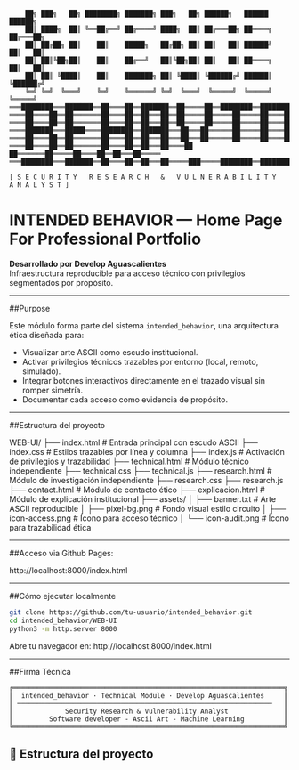    ```
       ██╗ ███╗   ██╗ ████████╗ ███████╗ ███╗   ██╗ ██████╗   ██████   ██████╗   
       ██║ ████╗  ██║ ╚══██╔══╝ ██╔════╝ ████╗  ██║ ██╔═══██╗ ██════╗  ██╔═══██╗       
       ██║ ██╔██╗ ██║    ██║    █████╗   ██╔██╗ ██║ ██║   ██║ ██████╝  ██║   ██║  
       ██║ ██║╚██╗██║    ██║    ██╔══╝   ██║╚██╗██║ ██║   ██║ ██════╗  ██║   ██║  
       ██║ ██║ ╚████║    ██║    ███████╗ ██║ ╚████║ ╚██████╔╝ ██████║  ╚██████╔╝   
       ╚═╝ ╚═╝  ╚═══╝    ╚═╝    ╚══════╝ ╚═╝  ╚═══╝  ╚═════╝  ╚═════╝   ╚═════╝ 
═══████████═══███████══██════██══███████══██═════██══████████══████████══████████════
════██════██══██═══════██════██══██═══██══██═════██═════██═════██════██══██═════██═══ 
════██════██══██═══════██════██══██═══██══██═════██═════██═════██════██══██═════██═══
════███████═══█████════████████══███████═══██═══██══════██═════██════██══███████═════
════██════██══██═══════██════██══██═══██═══██═══██══════██═════██════██══██══██══════
════██════██══██═══════██════██══██═══██════██ ██═══════██═════██════██══██═══██═════
═══████████═══███████══██════██══██═══██═════███═════████████══████████══██════██════
            
[ S E C U R I T Y   R E S E A R C H   &   V U L N E R A B I L I T Y   A N A L Y S T ]
```

# INTENDED BEHAVIOR — Home Page For Professional Portfolio 

**Desarrollado por Develop Aguascalientes**  
Infraestructura reproducible para acceso técnico con privilegios segmentados por propósito.

---

##Purpose

Este módulo forma parte del sistema `intended_behavior`, una arquitectura ética diseñada para:

- Visualizar arte ASCII como escudo institucional.
- Activar privilegios técnicos trazables por entorno (local, remoto, simulado).
- Integrar botones interactivos directamente en el trazado visual sin romper simetría.
- Documentar cada acceso como evidencia de propósito.

---

##Estructura del proyecto

WEB-UI/ ├── index.html # Entrada principal con escudo ASCII ├── index.css # Estilos trazables por línea y columna ├── index.js # Activación de privilegios y trazabilidad ├── technical.html # Módulo técnico independiente ├── technical.css ├── technical.js ├── research.html # Módulo de investigación independiente ├── research.css ├── research.js ├── contact.html # Módulo de contacto ético ├── explicacion.html # Módulo de explicación institucional ├── assets/ │ ├── banner.txt # Arte ASCII reproducible │ ├── pixel-bg.png # Fondo visual estilo circuito │ ├── icon-access.png # Ícono para acceso técnico │ └── icon-audit.png # Ícono para trazabilidad ética

---

##Acceso via Github Pages: 

http://localhost:8000/index.html

---

##Cómo ejecutar localmente

```bash
git clone https://github.com/tu-usuario/intended_behavior.git
cd intended_behavior/WEB-UI
python3 -m http.server 8000
```

Abre tu navegador en: http://localhost:8000/index.html

---

##Firma Técnica
```
╔════════════════════════════════════════════════════════════════════╗
║  intended_behavior · Technical Module · Develop Aguascalientes     ║
║ ────────────────────────────────────────────────────────────────   ║
║             Security Research & Vulnerability Analyst              ║
║         Software developer - Ascii Art - Machine Learning          ║
╚════════════════════════════════════════════════════════════════════╝
```
## 📁 Estructura del proyecto

   
